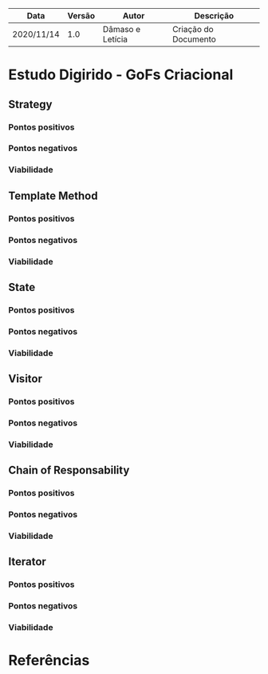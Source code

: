 | Data |Versão| Autor | Descrição |
| ---- | ---- | ----- | --------- |
| 2020/11/14 | 1.0 | Dâmaso e Letícia | Criação do Documento |

# Estudo Digirido - GoFs Criacional

## Strategy

### Pontos positivos

### Pontos negativos

### Viabilidade


## Template Method

### Pontos positivos

### Pontos negativos

### Viabilidade


## State

### Pontos positivos

### Pontos negativos

### Viabilidade


## Visitor

### Pontos positivos

### Pontos negativos

### Viabilidade


## Chain of Responsability

### Pontos positivos

### Pontos negativos

### Viabilidade


## Iterator

### Pontos positivos

### Pontos negativos

### Viabilidade

# Referências
